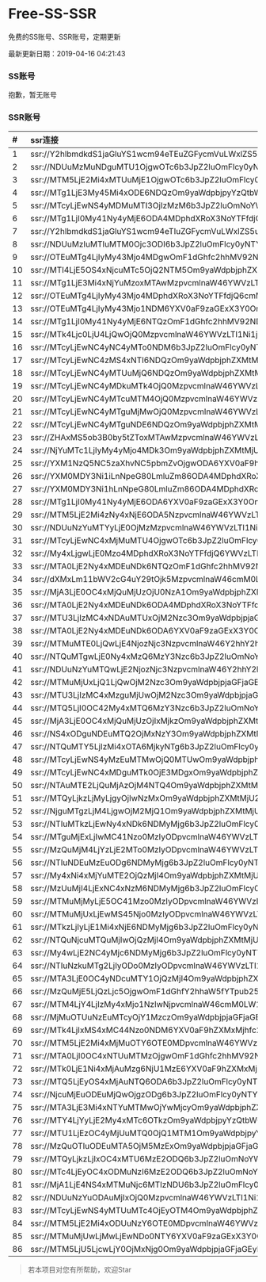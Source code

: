 # Free-SS-SSR

免费的SS账号、SSR账号，定期更新

最新更新日期：2019-04-16 04:21:43 

### SS账号

抱歉，暂无账号

### SSR账号

|#|ssr连接|
|:-----|:-----|
|1|ssr://Y2hlbmdkdS1jaGluYS1wcm94eTEuZGFycmVuLWxlZS5uZXQ6ODA4MTpvcmlnaW46cmM0LW1kNTpwbGFpbjpPREE0TVEvP3JlbWFya3M9VTFOU1ZFOVBURjlPYjJSbE91V2JtLVczbmVlY2dlYUlrT21EdmVXNGdpRG5sTFhrdjZFJmdyb3VwPVYxZFhMbE5UVWxSUFQwd3VRMDlO|
|2|ssr://NDUuMzMuNDguMTU1OjgwOTc6b3JpZ2luOmFlcy0yNTYtY2ZiOnBsYWluOlpVbFhNRVJ1YXpZNU5EVTBaVFp1VTNkMWMzQjJPVVJ0VXpJd01YUlJNRVEvP3JlbWFya3M9VTFOU1ZFOVBURjlPYjJSbE91ZS1qdVdidlMzbGlxRGxpS25ucG9fbHNMemt1cHJsdDU0Jmdyb3VwPVYxZFhMbE5UVWxSUFQwd3VRMDlO|
|3|ssr://MTM5LjE2Mi4xMTUuMjE1OjgwOTc6b3JpZ2luOmFlcy0yNTYtY2ZiOnBsYWluOlpVbFhNRVJ1YXpZNU5EVTBaVFp1VTNkMWMzQjJPVVJ0VXpJd01YUlJNRVEvP3JlbWFya3M9VTFOU1ZFOVBURjlPYjJSbE91YVhwZWFjckMxVWIydDVidyZncm91cD1WMWRYTGxOVFVsUlBUMHd1UTA5Tg|
|4|ssr://MTg1LjE3My45Mi4xODE6NDQzOm9yaWdpbjpyYzQtbWQ1OnBsYWluOmMzTnpjblV1YVdOMS8_cmVtYXJrcz1VMU5TVkU5UFRGOU9iMlJsT3VTX2hPZTlsLWFXcnlBJmdyb3VwPVYxZFhMbE5UVWxSUFQwd3VRMDlO|
|5|ssr://MTcyLjEwNS4yMDMuMTI3OjIzMzM6b3JpZ2luOmNoYWNoYTIwOnBsYWluOmJHbGhibWR6YUdGdVltOC8_cmVtYXJrcz1VMU5TVkU5UFRGOU9iMlJsT3VhWHBlYWNyQzFVYjJ0NWJ3Jmdyb3VwPVYxZFhMbE5UVWxSUFQwd3VRMDlO|
|6|ssr://MTg1LjI0My41Ny4yMjE6ODA4MDphdXRoX3NoYTFfdjQ6cmM0LW1kNTpodHRwX3NpbXBsZTphSFIwY0RvdkwzUXVZMjR2UlVkS1NYbHliQS8_cmVtYXJrcz1VMU5TVkU5UFRGOU9iMlJsT3VlLWp1V2J2UzNsaXFEbGlLbm5wb19sc0x6a3Vwcmx0NTQmZ3JvdXA9VjFkWExsTlRVbFJQVDB3dVEwOU4|
|7|ssr://Y2hlbmdkdS1jaGluYS1wcm94eTIuZGFycmVuLWxlZS5uZXQ6ODA4MTpvcmlnaW46cmM0LW1kNTpwbGFpbjpPREE0TVEvP3JlbWFya3M9VTFOU1ZFOVBURjlPYjJSbE91V2JtLVczbmVlY2dlYUlrT21EdmVXNGdpRG5sTFhrdjZFJmdyb3VwPVYxZFhMbE5UVWxSUFQwd3VRMDlO|
|8|ssr://NDUuMzIuMTIuMTM0Ojc3ODI6b3JpZ2luOmFlcy0yNTYtY2ZiOnBsYWluOlExcEdjbkY1YlZWalZ6SmlaREV5V1EvP3JlbWFya3M9VTFOU1ZFOVBURjlPYjJSbE91YVhwZWFjckNEa3VKemt1cXhEYUc5dmNHSG1sYkRtamE3a3VLM2x2NE0mZ3JvdXA9VjFkWExsTlRVbFJQVDB3dVEwOU4|
|9|ssr://OTEuMTg4LjIyMy43Mjo4MDgwOmF1dGhfc2hhMV92NDpyYzQtbWQ1Omh0dHBfc2ltcGxlOmFIUjBjRG92TDNRdVkyNHZSVWRLU1hseWJBLz9yZW1hcmtzPVUxTlNWRTlQVEY5T2IyUmxPdVNfaE9lOWwtYVdyeTFPYjNadmMybGlhWEp6YXlCUFlteGhjM1EmZ3JvdXA9VjFkWExsTlRVbFJQVDB3dVEwOU4|
|10|ssr://MTI4LjE5OS4xNjcuMTc5OjQ2NTM5Om9yaWdpbjphZXMtMjU2LWNmYjpwbGFpbjpabm8xU1hwalVuWnpjRzFxLz9yZW1hcmtzPVUxTlNWRTlQVEY5T2IyUmxPdWFXc09XS29PV2RvUzFEWlc1MGNtRnNJRk5wYm1kaGNHOXlaUSZncm91cD1WMWRYTGxOVFVsUlBUMHd1UTA5Tg|
|11|ssr://MTg1LjE3Mi4xNjYuMzoxMTAwMzpvcmlnaW46YWVzLTI1Ni1jZmI6dGxzMS4yX3RpY2tldF9hdXRoOk9WQmtUa05VZEhaSy8_b2Jmc3BhcmFtPWNtVnNaV0Z6WlhNdWRXSjFiblIxTG1OdmJRJnJlbWFya3M9VTFOU1ZFOVBURjlPYjJSbE91aU50LVdGc0MxT2IzSjBhQ0JJYjJ4c1lXNWsmZ3JvdXA9VjFkWExsTlRVbFJQVDB3dVEwOU4|
|12|ssr://OTEuMTg4LjIyMy43Mjo4MDphdXRoX3NoYTFfdjQ6cmM0LW1kNTpodHRwX3NpbXBsZTpkQzV0WlM5VFUxSlRWVUkvP3JlbWFya3M9VTFOU1ZFOVBURjlPYjJSbE9sSjFjM05wWVEmZ3JvdXA9VjFkWExsTlRVbFJQVDB3dVEwOU4|
|13|ssr://OTEuMTg4LjIyMy43Mjo1NDM6YXV0aF9zaGExX3Y0OnJjNC1tZDU6aHR0cF9zaW1wbGU6YUhSMGNEb3ZMM1F1WTI0dlVrUXdSRGR6ZUEvP3JlbWFya3M9VTFOU1ZFOVBURjlPYjJSbE9sSjFjM05wWVEmZ3JvdXA9VjFkWExsTlRVbFJQVDB3dVEwOU4|
|14|ssr://MTg1LjI0My41Ny4yMjE6NTQzOmF1dGhfc2hhMV92NDpyYzQtbWQ1Omh0dHBfc2ltcGxlOmFIUjBjRG92TDNRdVkyNHZVa1F3UkRkemVBLz9yZW1hcmtzPVUxTlNWRTlQVEY5T2IyUmxPdWUtanVXYnZTM2xpcURsaUtubnBvX2xzTHprdXBybHQ1NCZncm91cD1WMWRYTGxOVFVsUlBUMHd1UTA5Tg|
|15|ssr://MTk4Ljc0LjU4LjQwOjQ0MzpvcmlnaW46YWVzLTI1Ni1jZmI6cGxhaW46T1dRMlkyTmxZV0V6TnpOaVpqSmpPR0ZqWWpJeVpUWXdZalpoTlRoaVpUWS8_cmVtYXJrcz1VMU5TVkU5UFRGOU9iMlJsT3VlLWp1V2J2UzNtbHJEbXM3M29wYl9sdDU0Jmdyb3VwPVYxZFhMbE5UVWxSUFQwd3VRMDlO|
|16|ssr://MTcyLjEwNC4yNC4yMTo0NDM6b3JpZ2luOmFlcy0yNTYtY2ZiOnBsYWluOk9XUTJZMk5sWVdFek56TmlaakpqT0dGallqSXlaVFl3WWpaaE5UaGlaVFkvP3JlbWFya3M9VTFOU1ZFOVBURjlPYjJSbE91ZS1qdVdidlMzbWxyRG1zNzNvcGJfbHQ1NCZncm91cD1WMWRYTGxOVFVsUlBUMHd1UTA5Tg|
|17|ssr://MTcyLjEwNC4zMS4xNTI6NDQzOm9yaWdpbjphZXMtMjU2LWNmYjpwbGFpbjpPV1EyWTJObFlXRXpOek5pWmpKak9HRmpZakl5WlRZd1lqWmhOVGhpWlRZLz9yZW1hcmtzPVUxTlNWRTlQVEY5T2IyUmxPdWUtanVXYnZTM21sckRtczczb3BiX2x0NTQmZ3JvdXA9VjFkWExsTlRVbFJQVDB3dVEwOU4|
|18|ssr://MTcyLjEwNC4yMTUuMjQ6NDQzOm9yaWdpbjphZXMtMjU2LWNmYjpwbGFpbjpPV1EyWTJObFlXRXpOek5pWmpKak9HRmpZakl5WlRZd1lqWmhOVGhpWlRZLz9yZW1hcmtzPVUxTlNWRTlQVEY5T2IyUmxPdWUtanVXYnZTM21sckRtczczb3BiX2x0NTQmZ3JvdXA9VjFkWExsTlRVbFJQVDB3dVEwOU4|
|19|ssr://MTcyLjEwNC4yMDkuMTk4OjQ0MzpvcmlnaW46YWVzLTI1Ni1jZmI6cGxhaW46T1dRMlkyTmxZV0V6TnpOaVpqSmpPR0ZqWWpJeVpUWXdZalpoTlRoaVpUWS8_cmVtYXJrcz1VMU5TVkU5UFRGOU9iMlJsT3VlLWp1V2J2UzNtbHJEbXM3M29wYl9sdDU0Jmdyb3VwPVYxZFhMbE5UVWxSUFQwd3VRMDlO|
|20|ssr://MTcyLjEwNC4yMTcuMTM4OjQ0MzpvcmlnaW46YWVzLTI1Ni1jZmI6cGxhaW46T1dRMlkyTmxZV0V6TnpOaVpqSmpPR0ZqWWpJeVpUWXdZalpoTlRoaVpUWS8_cmVtYXJrcz1VMU5TVkU5UFRGOU9iMlJsT3VlLWp1V2J2UzNtbHJEbXM3M29wYl9sdDU0Jmdyb3VwPVYxZFhMbE5UVWxSUFQwd3VRMDlO|
|21|ssr://MTcyLjEwNC4yMTguMjMwOjQ0MzpvcmlnaW46YWVzLTI1Ni1jZmI6cGxhaW46T1dRMlkyTmxZV0V6TnpOaVpqSmpPR0ZqWWpJeVpUWXdZalpoTlRoaVpUWS8_cmVtYXJrcz1VMU5TVkU5UFRGOU9iMlJsT3VlLWp1V2J2UzNtbHJEbXM3M29wYl9sdDU0Jmdyb3VwPVYxZFhMbE5UVWxSUFQwd3VRMDlO|
|22|ssr://MTcyLjEwNC4yMTguNDE6NDQzOm9yaWdpbjphZXMtMjU2LWNmYjpwbGFpbjpPV1EyWTJObFlXRXpOek5pWmpKak9HRmpZakl5WlRZd1lqWmhOVGhpWlRZLz9yZW1hcmtzPVUxTlNWRTlQVEY5T2IyUmxPdWUtanVXYnZTM21sckRtczczb3BiX2x0NTQmZ3JvdXA9VjFkWExsTlRVbFJQVDB3dVEwOU4|
|23|ssr://ZHAxMS5ob3B0by5tZToxMTAwMzpvcmlnaW46YWVzLTI1Ni1jZmI6dGxzMS4yX3RpY2tldF9hdXRoOk9WQmtUa05VZEhaSy8_b2Jmc3BhcmFtPWNtVnNaV0Z6WlhNdWRXSjFiblIxTG1OdmJRJnJlbWFya3M9VTFOU1ZFOVBURjlPYjJSbE91aU50LVdGc0MxT2IzSjBhQ0JJYjJ4c1lXNWsmZ3JvdXA9VjFkWExsTlRVbFJQVDB3dVEwOU4|
|24|ssr://NjYuMTc1LjIyMy4yMjo4MDk3Om9yaWdpbjphZXMtMjU2LWNmYjpwbGFpbjpaVWxYTUVSdWF6WTVORFUwWlRadVUzZDFjM0IyT1VSdFV6SXdNWFJSTUVRLz9yZW1hcmtzPVUxTlNWRTlQVEY5T2IyUmxPdWUtanVXYnZTM2x2SmZsa0lubHNMemt1cHJsdDU0Jmdyb3VwPVYxZFhMbE5UVWxSUFQwd3VRMDlO|
|25|ssr://YXM1NzQ5NC5zaXhvNC5pbmZvOjgwODA6YXV0aF9hZXMxMjhfc2hhMTpjaGFjaGEyMC1pZXRmOmh0dHBfc2ltcGxlOlYzZDVVMlZvVFhGMU1WbGlXRTl4TXcvP3JlbWFya3M9VTFOU1ZFOVBURjlPYjJSbE91U19oT2U5bC1hV3J5MU5iM05qYjNjJmdyb3VwPVYxZFhMbE5UVWxSUFQwd3VRMDlO|
|26|ssr://YXM0MDY3Ni1iLnNpeG80LmluZm86ODA4MDphdXRoX2FlczEyOF9zaGExOmNoYWNoYTIwLWlldGY6aHR0cF9zaW1wbGU6VjNkNVUyVm9UWEYxTVZsaVdFOXhNdy8_cmVtYXJrcz1VMU5TVkU5UFRGOU9iMlJsT3VlLWp1V2J2UzNsaXFEbGlLbm5wb19sc0x6a3Vwcmx0NTQmZ3JvdXA9VjFkWExsTlRVbFJQVDB3dVEwOU4|
|27|ssr://YXM0MDY3Ni1hLnNpeG80LmluZm86ODA4MDphdXRoX2FlczEyOF9zaGExOmNoYWNoYTIwLWlldGY6aHR0cF9zaW1wbGU6VjNkNVUyVm9UWEYxTVZsaVdFOXhNdy8_cmVtYXJrcz1VMU5TVkU5UFRGOU9iMlJsT3VlLWp1V2J2UzNuaWJubWk0bmxqWTdsdDU0Jmdyb3VwPVYxZFhMbE5UVWxSUFQwd3VRMDlO|
|28|ssr://MTg1LjI0My41Ny4yMjE6ODA6YXV0aF9zaGExX3Y0OnJjNC1tZDU6aHR0cF9zaW1wbGU6ZEM1dFpTOVRVMUpUVlVJLz9yZW1hcmtzPVUxTlNWRTlQVEY5T2IyUmxPdWUtanVXYnZTM2xpcURsaUtubnBvX2xzTHprdXBybHQ1NCZncm91cD1WMWRYTGxOVFVsUlBUMHd1UTA5Tg|
|29|ssr://MTM5LjE2Mi4zNy4xNjE6ODA5NzpvcmlnaW46YWVzLTI1Ni1jZmI6cGxhaW46WlVsWE1FUnVhelk1TkRVMFpUWnVVM2QxYzNCMk9VUnRVekl3TVhSUk1FUS8_cmVtYXJrcz1VMU5TVkU5UFRGOU9iMlJsT3VhV3NPV0tvT1dkb1MxRFpXNTBjbUZzSUZOcGJtZGhjRzl5WlEmZ3JvdXA9VjFkWExsTlRVbFJQVDB3dVEwOU4|
|30|ssr://NDUuNzYuMTYyLjE0OjMzMzpvcmlnaW46YWVzLTI1Ni1jZmI6cGxhaW46YzNOeVpuSmxaUzUwYXcvP3JlbWFya3M9VTFOU1ZFOVBURjlPYjJSbE91YVdzT1dLb09XZG9TMURaVzUwY21Gc0lGTnBibWRoY0c5eVpRJmdyb3VwPVYxZFhMbE5UVWxSUFQwd3VRMDlO|
|31|ssr://MTcyLjEwNC4xMjMuMTU4OjgwOTc6b3JpZ2luOmFlcy0yNTYtY2ZiOnBsYWluOlpVbFhNRVJ1YXpZNU5EVTBaVFp1VTNkMWMzQjJPVVJ0VXpJd01YUlJNRVEvP3JlbWFya3M9VTFOU1ZFOVBURjlPYjJSbE91YVhwZWFjckMxVWIydDVidyZncm91cD1WMWRYTGxOVFVsUlBUMHd1UTA5Tg|
|32|ssr://My4xLjgwLjE0Mzo4MDphdXRoX3NoYTFfdjQ6YWVzLTEyOC1jdHI6cGxhaW46ZUdsaGJ3Lz9yZW1hcmtzPVUxTlNWRTlQVEY5T2IyUmxPdWFXc09XS29PV2RvUzFEWlc1MGNtRnNJRk5wYm1kaGNHOXlaU0JEYjIxdGRXNXBkSGtnUkdWMlpXeHZjRzFsYm5RZ1EyOTFibU5wYkEmZ3JvdXA9VjFkWExsTlRVbFJQVDB3dVEwOU4|
|33|ssr://MTA0LjE2Ny4xMDEuNDk6NTQzOmF1dGhfc2hhMV92NDpyYzQtbWQ1Omh0dHBfc2ltcGxlOmFIUjBjRG92TDNRdVkyNHZVa1F3UkRkemVBLz9yZW1hcmtzPVUxTlNWRTlQVEY5T2IyUmxPdVdLb09hTHYtV2tweTNscm9ubHBLZm5sYVUmZ3JvdXA9VjFkWExsTlRVbFJQVDB3dVEwOU4|
|34|ssr://dXMxLm11bWV2cG4uY29tOjk5MzpvcmlnaW46cmM0LW1kNTpwbGFpbjpNakF4T1M0d015NHdOdy8_cmVtYXJrcz1VMU5TVkU5UFRGOU9iMlJsT3VlLWp1V2J2UzNsdkpmbGtJbmxzTHprdXBybHQ1NCZncm91cD1WMWRYTGxOVFVsUlBUMHd1UTA5Tg|
|35|ssr://MjA3LjE0OC4xMjQuMjUzOjU0NzA1Om9yaWdpbjphZXMtMjU2LWNmYjpwbGFpbjpjM055Wm5KbFpTNTBhdy8_cmVtYXJrcz1VMU5TVkU5UFRGOU9iMlJsT3VhV3NPV0tvT1dkb1MxRFpXNTBjbUZzSUZOcGJtZGhjRzl5WlEmZ3JvdXA9VjFkWExsTlRVbFJQVDB3dVEwOU4|
|36|ssr://MTA0LjE2Ny4xMDEuNDk6ODA4MDphdXRoX3NoYTFfdjQ6cmM0LW1kNTpodHRwX3NpbXBsZTphSFIwY0RvdkwzUXVZMjR2UlVkS1NYbHliQS8_cmVtYXJrcz1VMU5TVkU5UFRGOU9iMlJsT3VXS29PYUx2LVdrcHkzbHJvbmxwS2ZubGFVJmdyb3VwPVYxZFhMbE5UVWxSUFQwd3VRMDlO|
|37|ssr://MTU3LjIzMC4xNDAuMTUxOjM2Nzc3Om9yaWdpbjpjaGFjaGEyMDpwbGFpbjpkWE5sY2w4d056TXgvP3JlbWFya3M9VTFOU1ZFOVBURjlPYjJSbE91ZS1qdVdidlMzbGlxRGxpS25ucG9fbHNMemt1cHJsdDU0Jmdyb3VwPVYxZFhMbE5UVWxSUFQwd3VRMDlO|
|38|ssr://MTA0LjE2Ny4xMDEuNDk6ODA6YXV0aF9zaGExX3Y0OnJjNC1tZDU6aHR0cF9zaW1wbGU6ZEM1dFpTOVRVMUpUVlVJLz9yZW1hcmtzPVUxTlNWRTlQVEY5T2IyUmxPdVdLb09hTHYtV2tweTNscm9ubHBLZm5sYVUmZ3JvdXA9VjFkWExsTlRVbFJQVDB3dVEwOU4|
|39|ssr://MTMuMTE0LjQwLjE4NjozNjc3NzpvcmlnaW46Y2hhY2hhMjA6cGxhaW46ZFhObGNsOHdOek14Lz9yZW1hcmtzPVUxTlNWRTlQVEY5T2IyUmxPdWFYcGVhY3JDMVViMnQ1YncmZ3JvdXA9VjFkWExsTlRVbFJQVDB3dVEwOU4|
|40|ssr://NTQuMTgwLjE0Ny4xMzQ6MzY3Nzc6b3JpZ2luOmNoYWNoYTIwOnBsYWluOmRYTmxjbDh3TnpNeC8_cmVtYXJrcz1VMU5TVkU5UFRGOU9iMlJsT3VtZnFlV2J2UzNwcHBibHNKVG5pYm5saUt2bHVJSSZncm91cD1WMWRYTGxOVFVsUlBUMHd1UTA5Tg|
|41|ssr://NDUuNzYuMTQwLjE2NjozNjc3NzpvcmlnaW46Y2hhY2hhMjA6cGxhaW46ZFhObGNsOHdOek14Lz9yZW1hcmtzPVUxTlNWRTlQVEY5T2IyUmxPdWlMc2VXYnZTM29pN0htb0x6bGhiQSZncm91cD1WMWRYTGxOVFVsUlBUMHd1UTA5Tg|
|42|ssr://MTMuMjUxLjQ1LjQwOjM2Nzc3Om9yaWdpbjpjaGFjaGEyMDpwbGFpbjpkWE5sY2w4d056TXgvP3JlbWFya3M9VTFOU1ZFOVBURjlPYjJSbE91YVdzT1dLb09XZG9TMURaVzUwY21Gc0lGTnBibWRoY0c5eVpTQkRiMjF0ZFc1cGRIa2dSR1YyWld4dmNHMWxiblFnUTI5MWJtTnBiQSZncm91cD1WMWRYTGxOVFVsUlBUMHd1UTA5Tg|
|43|ssr://MTU3LjIzMC4xMzguMjUwOjM2Nzc3Om9yaWdpbjpjaGFjaGEyMDpwbGFpbjpkWE5sY2w4d056TXgvP3JlbWFya3M9VTFOU1ZFOVBURjlPYjJSbE91ZS1qdVdidlMzbGlxRGxpS25ucG9fbHNMemt1cHJsdDU0Jmdyb3VwPVYxZFhMbE5UVWxSUFQwd3VRMDlO|
|44|ssr://MTQ5LjI0OC42My4xMTQ6MzY3Nzc6b3JpZ2luOmNoYWNoYTIwOnBsYWluOmRYTmxjbDh3TnpNeC8_cmVtYXJrcz1VMU5TVkU5UFRGOU9iMlJsT3VXS29PYUx2LVdrcHkzbHJvbmxwS2ZubGFVJmdyb3VwPVYxZFhMbE5UVWxSUFQwd3VRMDlO|
|45|ssr://MjA3LjE0OC4xMjQuMjUzOjIxMjkzOm9yaWdpbjphZXMtMjU2LWNmYjpwbGFpbjpjM055Wm5KbFpTNTBhdy8_cmVtYXJrcz1VMU5TVkU5UFRGOU9iMlJsT3VhV3NPV0tvT1dkb1MxRFpXNTBjbUZzSUZOcGJtZGhjRzl5WlEmZ3JvdXA9VjFkWExsTlRVbFJQVDB3dVEwOU4|
|46|ssr://NS4xODguNDEuMTQ2OjMxNzY3Om9yaWdpbjphZXMtMjU2LWNmYjpwbGFpbjpTazVIVjBWamExa3dabGxYLz9yZW1hcmtzPVUxTlNWRTlQVEY5T2IyUmxPdVNfaE9lOWwtYVdyeTFUZEM0dFVHVjBaWEp6WW5WeVp3Jmdyb3VwPVYxZFhMbE5UVWxSUFQwd3VRMDlO|
|47|ssr://NTQuMTY5LjIzMi4xOTA6MjkyNTg6b3JpZ2luOmFlcy0yNTYtY2ZiOnBsYWluOlVWWk9VVmxFZERaMGRFSnovP3JlbWFya3M9VTFOU1ZFOVBURjlPYjJSbE91YVdzT1dLb09XZG9TMURaVzUwY21Gc0lGTnBibWRoY0c5eVpRJmdyb3VwPVYxZFhMbE5UVWxSUFQwd3VRMDlO|
|48|ssr://MTcyLjEwNS4yMzEuMTMwOjQ0MTUwOm9yaWdpbjphZXMtMjU2LWNmYjpwbGFpbjpZekJ6V1ZWalJtOXdlblZaLz9yZW1hcmtzPVUxTlNWRTlQVEY5T2IyUmxPdWFYcGVhY3JDMVViMnQ1YncmZ3JvdXA9VjFkWExsTlRVbFJQVDB3dVEwOU4|
|49|ssr://MTcyLjEwNC4xMDguMTk0OjE3MDgxOm9yaWdpbjphZXMtMjU2LWNmYjpwbGFpbjpSRTFJUWxGQ1RtcDVjRlpFLz9yZW1hcmtzPVUxTlNWRTlQVEY5T2IyUmxPdWFYcGVhY3JDMVViMnQ1YncmZ3JvdXA9VjFkWExsTlRVbFJQVDB3dVEwOU4|
|50|ssr://NTAuMTE2LjQuMjAzOjM4NTQ4Om9yaWdpbjphZXMtMjU2LWNmYjpwbGFpbjpkRms1WlZWUGMydE1jRTVULz9yZW1hcmtzPVUxTlNWRTlQVEY5T2IyUmxPdWUtanVXYnZTM2xpcURsaUtubnBvX2xzTHprdXBybHQ1NCZncm91cD1WMWRYTGxOVFVsUlBUMHd1UTA5Tg|
|51|ssr://MTQyLjkzLjMyLjgyOjIwNzMxOm9yaWdpbjphZXMtMjU2LWNmYjpwbGFpbjpWWE5oUzBSSWFFaFNTMUJQLz9yZW1hcmtzPVUxTlNWRTlQVEY5T2IyUmxPdWlMc2VXYnZTM29pN0htb0x6bGhiQSZncm91cD1WMWRYTGxOVFVsUlBUMHd1UTA5Tg|
|52|ssr://NjguMTgzLjM4LjgwOjM2MjQ1Om9yaWdpbjphZXMtMjU2LWNmYjpwbGFpbjpTbU5RYlVaMVlUWjVUVGhtLz9yZW1hcmtzPVUxTlNWRTlQVEY5T2IyUmxPdWlMc2VXYnZTM29pN0htb0x6bGhiQSZncm91cD1WMWRYTGxOVFVsUlBUMHd1UTA5Tg|
|53|ssr://NTIuMTkzLjEwNy4xNDk6NDMyMjg6b3JpZ2luOmFlcy0yNTYtY2ZiOmh0dHBfc2ltcGxlOlUwNUVhMjQzUjBVMFozcFNPVXhNVEEvP3JlbWFya3M9VTFOU1ZFOVBURjlPYjJSbE91YVhwZWFjckMxVWIydDVidyZncm91cD1WMWRYTGxOVFVsUlBUMHd1UTA5Tg|
|54|ssr://MTguMjExLjIwMC41Nzo0MzIyODpvcmlnaW46YWVzLTI1Ni1jZmI6aHR0cF9zaW1wbGU6VTA1RWEyNDNSMFUwWjNwU09VeE1UQS8_cmVtYXJrcz1VMU5TVkU5UFRGOU9iMlJsT3VlLWp1V2J2UzNsdkpmbGtJbmxzTHprdXBybHQ1NCZncm91cD1WMWRYTGxOVFVsUlBUMHd1UTA5Tg|
|55|ssr://MzQuMjM4LjYzLjE2MTo0MzIyODpvcmlnaW46YWVzLTI1Ni1jZmI6aHR0cF9zaW1wbGU6VTA1RWEyNDNSMFUwWjNwU09VeE1UQS8_cmVtYXJrcz1VMU5TVkU5UFRGOU9iMlJsT3VlLWp1V2J2UzNsdkpmbGtJbmxzTHprdXBybHQ1NCZncm91cD1WMWRYTGxOVFVsUlBUMHd1UTA5Tg|
|56|ssr://NTIuNDEuMzEuODg6NDMyMjg6b3JpZ2luOmFlcy0yNTYtY2ZiOmh0dHBfc2ltcGxlOlUwNUVhMjQzUjBVMFozcFNPVXhNVEEvP3JlbWFya3M9VTFOU1ZFOVBURjlPYjJSbE91ZS1qdVdidlMza3Y0VGxpNUxsaG9qbHQ1NCZncm91cD1WMWRYTGxOVFVsUlBUMHd1UTA5Tg|
|57|ssr://My4xNi4xMjYuMTE2OjQzMjI4Om9yaWdpbjphZXMtMjU2LWNmYjpodHRwX3NpbXBsZTpVMDVFYTI0M1IwVTBaM3BTT1V4TVRBLz9yZW1hcmtzPVUxTlNWRTlQVEY5T2IyUmxPdWUtanVXYnZTM2t2NFRrdXFYa3Y0VGx0NTQmZ3JvdXA9VjFkWExsTlRVbFJQVDB3dVEwOU4|
|58|ssr://MzUuMjI4LjExNC4xNzM6NDMyMjg6b3JpZ2luOmFlcy0yNTYtY2ZiOmh0dHBfc2ltcGxlOlUwNUVhMjQzUjBVMFozcFNPVXhNVEEvP3JlbWFya3M9VTFOU1ZFOVBURjlPYjJSbE91ZS1qdVdidlMzbWxyRG1zNzNvcGJfbHQ1NCZncm91cD1WMWRYTGxOVFVsUlBUMHd1UTA5Tg|
|59|ssr://MTMuMjMyLjE5OC41Mzo0MzIyODpvcmlnaW46YWVzLTI1Ni1jZmI6aHR0cF9zaW1wbGU6VTA1RWEyNDNSMFUwWjNwU09VeE1UQS8_cmVtYXJrcz1VMU5TVkU5UFRGOU9iMlJsT3VXTnNPVzZwaTNwcWF6bGs0am1pNG5tbHIzbmlibm1pNG5wZ3FZJmdyb3VwPVYxZFhMbE5UVWxSUFQwd3VRMDlO|
|60|ssr://MTMuMjUxLjEwMS45Njo0MzIyODpvcmlnaW46YWVzLTI1Ni1jZmI6aHR0cF9zaW1wbGU6VTA1RWEyNDNSMFUwWjNwU09VeE1UQS8_cmVtYXJrcz1VMU5TVkU5UFRGOU9iMlJsT3VhV3NPV0tvT1dkb1MxRFpXNTBjbUZzSUZOcGJtZGhjRzl5WlNCRGIyMXRkVzVwZEhrZ1JHVjJaV3h2Y0cxbGJuUWdRMjkxYm1OcGJBJmdyb3VwPVYxZFhMbE5UVWxSUFQwd3VRMDlO|
|61|ssr://MTkzLjIyLjE1Mi4xNjE6NDMyMjg6b3JpZ2luOmFlcy0yNTYtY2ZiOmh0dHBfc2ltcGxlOlUwNUVhMjQzUjBVMFozcFNPVXhNVEEvP3JlbWFya3M9VTFOU1ZFOVBURjlPYjJSbE91ZS1qdVdidlMzbGlxRGxpS25ucG9fbHNMemt1cHJsdDU0Jmdyb3VwPVYxZFhMbE5UVWxSUFQwd3VRMDlO|
|62|ssr://NTQuNjcuMTQuMjIwOjQzMjI4Om9yaWdpbjphZXMtMjU2LWNmYjpodHRwX3NpbXBsZTpVMDVFYTI0M1IwVTBaM3BTT1V4TVRBLz9yZW1hcmtzPVUxTlNWRTlQVEY5T2IyUmxPdWUtanVXYnZTM2xpcURsaUtubnBvX2xzTHprdXBybHQ1NCZncm91cD1WMWRYTGxOVFVsUlBUMHd1UTA5Tg|
|63|ssr://My4wLjE2NC4yMjc6NDMyMjg6b3JpZ2luOmFlcy0yNTYtY2ZiOmh0dHBfc2ltcGxlOlUwNUVhMjQzUjBVMFozcFNPVXhNVEEvP3JlbWFya3M9VTFOU1ZFOVBURjlPYjJSbE91YVdzT1dLb09XZG9TMURaVzUwY21Gc0lGTnBibWRoY0c5eVpTQkRiMjF0ZFc1cGRIa2dSR1YyWld4dmNHMWxiblFnUTI5MWJtTnBiQSZncm91cD1WMWRYTGxOVFVsUlBUMHd1UTA5Tg|
|64|ssr://NTIuNzkuMTg2LjIyODo0MzIyODpvcmlnaW46YWVzLTI1Ni1jZmI6aHR0cF9zaW1wbGU6VTA1RWEyNDNSMFUwWjNwU09VeE1UQS8_cmVtYXJrcz1VMU5TVkU5UFRGOU9iMlJsT3VtZnFlV2J2UzNwcHBibHNKVG5pYm5saUt2bHVJSSZncm91cD1WMWRYTGxOVFVsUlBUMHd1UTA5Tg|
|65|ssr://MTA3LjE0OC4yNDcuMTY1OjQzMjI4Om9yaWdpbjphZXMtMjU2LWNmYjpodHRwX3NpbXBsZTpVMDVFYTI0M1IwVTBaM3BTT1V4TVRBLz9yZW1hcmtzPVUxTlNWRTlQVEY5T2IyUmxPdVM0cmVXYnZTM2xqSmZrdXF3Jmdyb3VwPVYxZFhMbE5UVWxSUFQwd3VRMDlO|
|66|ssr://MzQuMjE5LjQzLjc5OjgwOmF1dGhfY2hhaW5fYTpub25lOmh0dHBfcG9zdDpZM1JqWjJaM1gyWnlaV1ZmWlRsaU1tRXpPVEEvP29iZnNwYXJhbT1iSE10ZFhNeUxuUmxiR1YzWldJdVkyWSZwcm90b3BhcmFtPVRtOXVaUSZyZW1hcmtzPVUxTlNWRTlQVEY5T2IyUmxPdWUtanVXYnZTM2t2NFRsaTVMbGhvamx0NTQmZ3JvdXA9VjFkWExsTlRVbFJQVDB3dVEwOU4|
|67|ssr://MTM4LjY4LjIzMy4xMjo1NzIwNjpvcmlnaW46cmM0LW1kNTpwbGFpbjpibkJ0VkVOTC8_cmVtYXJrcz1VMU5TVkU5UFRGOU9iMlJsT3VlLWp1V2J2UzNsaXFEbGlLbm5wb19sc0x6a3Vwcmx0NTQmZ3JvdXA9VjFkWExsTlRVbFJQVDB3dVEwOU4|
|68|ssr://MjMuOTUuNzEuMTcyOjY1MzczOm9yaWdpbjpjaGFjaGEyMC1pZXRmOnBsYWluOmMzbHdhbVpsZVdacS8_cmVtYXJrcz1VMU5TVkU5UFRGOU9iMlJsT3VlLWp1V2J2UzNrdVpUbXNydmt1cG8mZ3JvdXA9VjFkWExsTlRVbFJQVDB3dVEwOU4|
|69|ssr://MTk4LjIxMS4xMC44Nzo0NDM6YXV0aF9hZXMxMjhfc2hhMTphZXMtMjU2LWNmYjpodHRwX3NpbXBsZTpjMjlqYTJKdmIyMHVkRzl3Lz9wcm90b3BhcmFtPVRtOXVaUSZyZW1hcmtzPVUxTlNWRTlQVEY5T2IyUmxPdWUtanVXYnZTM2xpcURsaUtubnBvX2xzTHprdXBybHQ1NCZncm91cD1WMWRYTGxOVFVsUlBUMHd1UTA5Tg|
|70|ssr://MTM5LjE2Mi4xMjMuOTY6OTE0MDpvcmlnaW46YWVzLTI1Ni1jZmI6cGxhaW46YkdscmEza3hOREUxLz9yZW1hcmtzPVUxTlNWRTlQVEY5T2IyUmxPdWFYcGVhY3JDMVViMnQ1YncmZ3JvdXA9VjFkWExsTlRVbFJQVDB3dVEwOU4|
|71|ssr://MTA0LjI0OC4xNTUuMTMzOjgwOmF1dGhfc2hhMV92NDpjaGFjaGEyMDpodHRwX3NpbXBsZTpNVEl6TkRVMi8_cmVtYXJrcz1VMU5TVkU5UFRGOU9iMlJsT3VhV3NPV0tvT1dkb1MxRFpXNTBjbUZzSUZOcGJtZGhjRzl5WlEmZ3JvdXA9VjFkWExsTlRVbFJQVDB3dVEwOU4|
|72|ssr://MTk0LjE1Ni4xMjAuMzg6NjU1MzE6YXV0aF9hZXMxMjhfc2hhMTphZXMtMjU2LWNmYjpodHRwX3NpbXBsZTpVMU5TTGtkdmJHUkFJelkxTlRNeC8_cHJvdG9wYXJhbT1OakUyTnpvNVl6ZHBNWGsmcmVtYXJrcz1VMU5TVkU5UFRGOU9iMlJsT3VTX2hPZTlsLWFXcnkxT2IzWnZjMmxpYVhKemF5QlBZbXhoYzNRJmdyb3VwPVYxZFhMbE5UVWxSUFQwd3VRMDlO|
|73|ssr://MTQ5LjEyOS4xMjAuNTQ6ODA6b3JpZ2luOmFlcy0yNTYtY2ZiOnBsYWluOlgzTnpjZy8_cmVtYXJrcz1VMU5TVkU5UFRGOU9iMlJsT3VTNHJlV2J2UzNsakpma3VxdyZncm91cD1WMWRYTGxOVFVsUlBUMHd1UTA5Tg|
|74|ssr://NjcuMjEuODEuMjQwOjgzODg6b3JpZ2luOmFlcy0yNTYtY2ZiOnBsYWluOmNHRnpjM2R2Y21RLz9yZW1hcmtzPVUxTlNWRTlQVEY5T2IyUmxPdWUtanVXYnZTM2xpcURsaUtubnBvX2xzTHprdXBybHQ1NCZncm91cD1WMWRYTGxOVFVsUlBUMHd1UTA5Tg|
|75|ssr://MTA3LjE3Mi4xNTYuMTMwOjYwMjcyOm9yaWdpbjphZXMtMjU2LWNmYjpwbGFpbjpjM1Z3WlhKemMzSXVibVYwLz9yZW1hcmtzPVUxTlNWRTlQVEY5T2IyUmxPdWUtanVXYnZTM251cjNudXFibHQ1NCZncm91cD1WMWRYTGxOVFVsUlBUMHd1UTA5Tg|
|76|ssr://MTY4LjYyLjE2My4xMTc6OTkzOm9yaWdpbjpyYzQtbWQ1OnBsYWluOk1qQXhPUzR3TXk0d053Lz9yZW1hcmtzPVUxTlNWRTlQVEY5T2IyUmxPdWUtanVXYnZTM2x2SmZsa0lubHNMemt1cHJsdDU0Jmdyb3VwPVYxZFhMbE5UVWxSUFQwd3VRMDlO|
|77|ssr://MTU1LjEzOC4yMjUuMTQ0OjQ1MTM1Om9yaWdpbjpyYzQtbWQ1OnBsYWluOlMxTlRNVGhzLz9yZW1hcmtzPVUxTlNWRTlQVEY5T2IyUmxPdWUtanVXYnZTM2t1WlRtc3J2a3VwbyZncm91cD1WMWRYTGxOVFVsUlBUMHd1UTA5Tg|
|78|ssr://MzQuOTIuODEuMTA5OjM5MzExOm9yaWdpbjpjaGFjaGEyMC1pZXRmOnBsYWluOmR6UmFaelJFLz9yZW1hcmtzPVUxTlNWRTlQVEY5T2IyUmxPdWUtanVXYnZTM2x2SmZsa0lubHNMemt1cHJsdDU0Jmdyb3VwPVYxZFhMbE5UVWxSUFQwd3VRMDlO|
|79|ssr://MTQyLjkzLjIxOC4xMTU6MzE2ODQ6b3JpZ2luOmNoYWNoYTIwOnBsYWluOlZYSmxkWGRsY25RLz9yZW1hcmtzPVUxTlNWRTlQVEY5T2IyUmxPdVdOc09XNnBpM2xqYUhudXJQbG9aVGxoWXZwZ3FZJmdyb3VwPVYxZFhMbE5UVWxSUFQwd3VRMDlO|
|80|ssr://MTc4LjEyOC4xODMuNzI6MzE2ODQ6b3JpZ2luOmNoYWNoYTIwOnBsYWluOlZYSmxkWGRsY25RLz9yZW1hcmtzPVUxTlNWRTlQVEY5T2IyUmxPdWUtanVXYnZTM2xpcURsaUtubnBvX2xzTHprdXBybHQ1NCZncm91cD1WMWRYTGxOVFVsUlBUMHd1UTA5Tg|
|81|ssr://MjA1LjE4NS4xMTMuNjc6MTIzNDU6b3JpZ2luOmFlcy0yNTYtY2ZiOnBsYWluOk1USXpORFUyTnpnLz9yZW1hcmtzPVUxTlNWRTlQVEY5T2IyUmxPdWUtanVXYnZTM2xob1hsalk3b3ZyN2x0NTQmZ3JvdXA9VjFkWExsTlRVbFJQVDB3dVEwOU4|
|82|ssr://NDUuNzYuODAuMjIxOjQ0MzpvcmlnaW46YWVzLTI1Ni1jZmI6cGxhaW46Vms5VFEyRXhXa2MvP3JlbWFya3M9VTFOU1ZFOVBURjlPYjJSbE91Vy10LVdidlMxSVpYTnpaUSZncm91cD1WMWRYTGxOVFVsUlBUMHd1UTA5Tg|
|83|ssr://MTcyLjEwNS4yMTUuMTc4OjEyOTM4Om9yaWdpbjphZXMtMjU2LWNmYjpwbGFpbjpaRzQxWld4UGVEWTNjMGRaLz9yZW1hcmtzPVUxTlNWRTlQVEY5T2IyUmxPdWFYcGVhY3JDMVViMnQ1YncmZ3JvdXA9VjFkWExsTlRVbFJQVDB3dVEwOU4|
|84|ssr://MTM5LjE2Mi4xODUuNzY6OTE0MDpvcmlnaW46YWVzLTI1Ni1jZmI6cGxhaW46YkdscmEza3hOREUxLz9yZW1hcmtzPVUxTlNWRTlQVEY5T2IyUmxPdVctdC1XYnZTMUlaWE56WlEmZ3JvdXA9VjFkWExsTlRVbFJQVDB3dVEwOU4|
|85|ssr://MTMuMjUwLjMwLjEwNDo0NTY6YXV0aF9zaGExX3Y0OmFlcy0yNTYtY2ZiOmh0dHBfc2ltcGxlOk5EVTIvP3JlbWFya3M9VTFOU1ZFOVBURjlPYjJSbE91YVdzT1dLb09XZG9TMURaVzUwY21Gc0lGTnBibWRoY0c5eVpTQkRiMjF0ZFc1cGRIa2dSR1YyWld4dmNHMWxiblFnUTI5MWJtTnBiQSZncm91cD1WMWRYTGxOVFVsUlBUMHd1UTA5Tg|
|86|ssr://MTM5LjU5LjcwLjY0OjMxNjg0Om9yaWdpbjpjaGFjaGEyMDpwbGFpbjpWWEpsZFhkbGNuUS8_cmVtYXJrcz1VMU5TVkU5UFRGOU9iMlJsT3VXTnNPVzZwaTNsamFIbnVyUGxvWlRsaFl2cGdxWSZncm91cD1WMWRYTGxOVFVsUlBUMHd1UTA5Tg|


> 若本项目对您有所帮助，欢迎Star